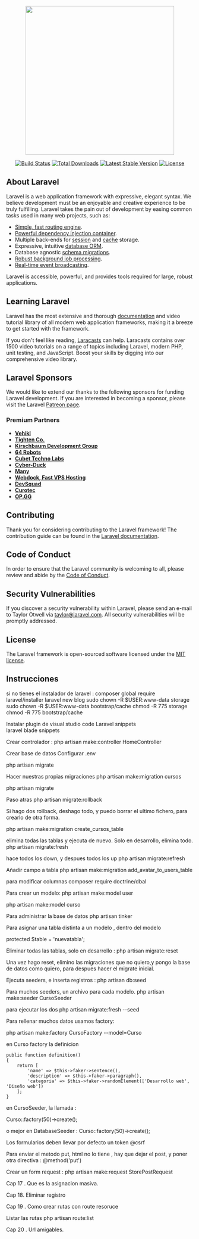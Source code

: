 <p align="center"><a href="https://laravel.com" target="_blank"><img src="https://raw.githubusercontent.com/laravel/art/master/logo-lockup/5%20SVG/2%20CMYK/1%20Full%20Color/laravel-logolockup-cmyk-red.svg" width="400"></a></p>

<p align="center">
<a href="https://travis-ci.org/laravel/framework"><img src="https://travis-ci.org/laravel/framework.svg" alt="Build Status"></a>
<a href="https://packagist.org/packages/laravel/framework"><img src="https://img.shields.io/packagist/dt/laravel/framework" alt="Total Downloads"></a>
<a href="https://packagist.org/packages/laravel/framework"><img src="https://img.shields.io/packagist/v/laravel/framework" alt="Latest Stable Version"></a>
<a href="https://packagist.org/packages/laravel/framework"><img src="https://img.shields.io/packagist/l/laravel/framework" alt="License"></a>
</p>

## About Laravel

Laravel is a web application framework with expressive, elegant syntax. We believe development must be an enjoyable and creative experience to be truly fulfilling. Laravel takes the pain out of development by easing common tasks used in many web projects, such as:

- [Simple, fast routing engine](https://laravel.com/docs/routing).
- [Powerful dependency injection container](https://laravel.com/docs/container).
- Multiple back-ends for [session](https://laravel.com/docs/session) and [cache](https://laravel.com/docs/cache) storage.
- Expressive, intuitive [database ORM](https://laravel.com/docs/eloquent).
- Database agnostic [schema migrations](https://laravel.com/docs/migrations).
- [Robust background job processing](https://laravel.com/docs/queues).
- [Real-time event broadcasting](https://laravel.com/docs/broadcasting).

Laravel is accessible, powerful, and provides tools required for large, robust applications.

## Learning Laravel

Laravel has the most extensive and thorough [documentation](https://laravel.com/docs) and video tutorial library of all modern web application frameworks, making it a breeze to get started with the framework.

If you don't feel like reading, [Laracasts](https://laracasts.com) can help. Laracasts contains over 1500 video tutorials on a range of topics including Laravel, modern PHP, unit testing, and JavaScript. Boost your skills by digging into our comprehensive video library.

## Laravel Sponsors

We would like to extend our thanks to the following sponsors for funding Laravel development. If you are interested in becoming a sponsor, please visit the Laravel [Patreon page](https://patreon.com/taylorotwell).

### Premium Partners

- **[Vehikl](https://vehikl.com/)**
- **[Tighten Co.](https://tighten.co)**
- **[Kirschbaum Development Group](https://kirschbaumdevelopment.com)**
- **[64 Robots](https://64robots.com)**
- **[Cubet Techno Labs](https://cubettech.com)**
- **[Cyber-Duck](https://cyber-duck.co.uk)**
- **[Many](https://www.many.co.uk)**
- **[Webdock, Fast VPS Hosting](https://www.webdock.io/en)**
- **[DevSquad](https://devsquad.com)**
- **[Curotec](https://www.curotec.com/services/technologies/laravel/)**
- **[OP.GG](https://op.gg)**

## Contributing

Thank you for considering contributing to the Laravel framework! The contribution guide can be found in the [Laravel documentation](https://laravel.com/docs/contributions).

## Code of Conduct

In order to ensure that the Laravel community is welcoming to all, please review and abide by the [Code of Conduct](https://laravel.com/docs/contributions#code-of-conduct).

## Security Vulnerabilities

If you discover a security vulnerability within Laravel, please send an e-mail to Taylor Otwell via [taylor@laravel.com](mailto:taylor@laravel.com). All security vulnerabilities will be promptly addressed.

## License

The Laravel framework is open-sourced software licensed under the [MIT license](https://opensource.org/licenses/MIT).


## Instrucciones
si no tienes el instalador de laravel :
composer global require laravel/installer
laravel new blog
sudo chown -R $USER:www-data storage
sudo chown -R $USER:www-data bootstrap/cache
chmod -R 775 storage
chmod -R 775 bootstrap/cache


Instalar plugin de visual studio code Laravel snippets  
laravel blade snippets

Crear controlador :
php artisan make:controller HomeController


Crear base de datos
Configurar .env

php artisan migrate

Hacer nuestras propias migraciones
php artisan make:migration cursos

php artisan migrate

Paso atras
php artisan migrate:rollback

Si hago dos rollback, deshago todo, y puedo borrar el ultimo fichero, para crearlo de otra forma.

php artisan make:migration create_cursos_table

elimina todas las tablas y ejecuta de nuevo. Solo en desarrollo, elimina todo.
php artisan migrate:fresh

hace todos los down, y despues todos los up
php artisan migrate:refresh

Añadir campo a tabla
php artisan make:migration add_avatar_to_users_table


para modificar columnas 
composer require doctrine/dbal

Para crear un modelo:
php artisan make:model user

php artisan make:model curso

Para administrar la base de datos
php artisan tinker

Para asignar una tabla distinta a un modelo , dentro del modelo

protected $table = 'nuevatabla';

Eliminar todas las tablas, solo en desarrollo :
php artisan migrate:reset

Una vez hago reset, elimino las migraciones que no quiero,y pongo la base de datos como quiero, para despues hacer el migrate inicial.


Ejecuta seeders, e inserta registros :
php artisan db:seed

Para muchos seeders, un archivo para cada modelo.
php artisan make:seeder CursoSeeder

para ejecutar los dos
php artisan migrate:fresh --seed

Para rellenar muchos datos usamos factory:

php artisan make:factory CursoFactory --model=Curso

en Curso factory la definicion

    public function definition()
    {
        return [
            'name' => $this->faker->sentence(),
            'description' => $this->faker->paragraph(),
            'categoria' => $this->faker->randomElement(['Desarrollo web', 'Diseño web'])
        ];
    }

en CursoSeeder, la llamada :

Curso::factory(50)->create();

o mejor en DatabaseSeeder : 
Curso::factory(50)->create();


Los formularios deben llevar por defecto un token @csrf

Para enviar el metodo put, html no lo tiene , hay que dejar el post, y poner otra directiva :
@method('put')

Crear un form request :
php artisan make:request StorePostRequest

Cap 17 . Que es la asignacion masiva.

Cap 18. Eliminar registro

Cap 19 . Como crear rutas con route resoruce

   Listar las rutas
php artisan route:list

Cap 20 . Url amigables.

